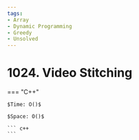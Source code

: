 ```yaml
---
tags:
- Array
- Dynamic Programming
- Greedy
- Unsolved
---
```



# 1024. Video Stitching

=== "C++"

    $Time: O()$

    $Space: O()$

    ``` c++
    ```